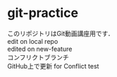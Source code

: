 # git-practice
このリポジトリはGit動画講座用です．  
edit on local repo  
edited on new-feature  
コンフリクトブランチ  
GitHub上で更新 for Conflict test  
